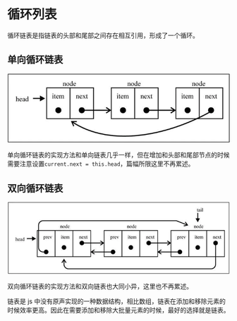 # 循环列表

循环链表是指链表的头部和尾部之间存在相互引用，形成了一个循环。

## 单向循环链表

![](<../../../../.gitbook/assets/image (124).png>)

单向循环链表的实现方法和单向链表几乎一样，但在增加和头部和尾部节点的时候需要注意设置`current.next = this.head`，篇幅所限这里不再累述。

## 双向循环链表

![](<../../../../.gitbook/assets/image (125).png>)

双向循环链表的实现方法和双向链表也大同小异，这里也不再累述。

链表是 js 中没有原声实现的一种数据结构，相比数组，链表在添加和移除元素的时候效率更高。因此在需要添加和移除大批量元素的时候，最好的选择就是链表。
